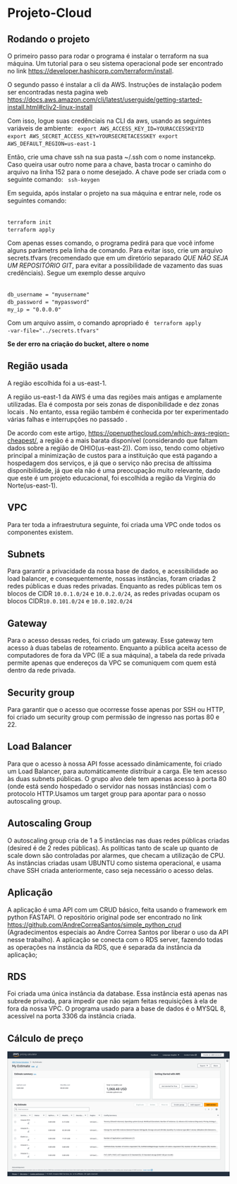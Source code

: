 # Projeto-Cloud

## Rodando o projeto

O primeiro passo para rodar o programa é instalar o terraform na sua máquina. Um tutorial para o seu sistema operacional pode ser encontrado no link https://developer.hashicorp.com/terraform/install.

O segundo passo é instalar a cli da AWS. Instruções de instalação podem ser encontradas nesta pagina web https://docs.aws.amazon.com/cli/latest/userguide/getting-started-install.html#cliv2-linux-install

Com isso, logue suas credênciais na CLI da aws, usando as seguintes variáveis de ambiente:
<code>
export AWS_ACCESS_KEY_ID=YOURACCESSKEYID
export AWS_SECRET_ACCESS_KEY=YOURSECRETACESSKEY
export AWS_DEFAULT_REGION=us-east-1
</code>

Então, crie uma chave ssh na sua pasta ~/.ssh com o nome instancekp. Caso queira usar outro nome para a chave, basta trocar o caminho do arquivo na linha 152 para o nome desejado.
A chave pode ser criada com o seguinte comando:
<code>
ssh-keygen
</code>

Em seguida, após instalar o projeto na sua máquina e entrar nele, rode os seguintes comando:

<code>
terraform init
terraform apply
</code>

Com apenas esses comando, o programa pedirá para que você infome alguns parâmetrs pela linha de comando. Para evitar isso, crie um arquivo secrets.tfvars (recomendado que em um diretório separado *QUE NÃO SEJA UM REPOSITÓRIO GIT*, para evitar a possibilidade de vazamento das suas credênciais). Segue um exemplo desse arquivo

<code>
db_username = "myusername"
db_password = "mypassword"
my_ip = "0.0.0.0"
</code>


Com um arquivo assim, o comando apropriado é
<code>
terraform apply -var-file="../secrets.tfvars"
</code>

**Se der erro na criação do bucket, altere o nome**


## Região usada
A região escolhida foi a us-east-1.

A região us-east-1 da AWS é uma das regiões mais antigas e amplamente utilizadas. Ela é composta por seis zonas de disponibilidade e dez zonas locais . No entanto, essa região também é conhecida por ter experimentado várias falhas e interrupções no passado .

De acordo com este artigo, https://openupthecloud.com/which-aws-region-cheapest/, a região é a mais barata disponível (considerando que faltam dados sobre a região de OHIO(us-east-2)). Com isso, tendo como objetivo principal a minimização de custos para a instituição que está pagando a hospedagem dos serviços, e já que o serviço não precisa de altíssima disponibilidade, já que ela não é uma preocupação muito relevante, dado que este é um projeto educacional, foi escolhida a região da Virginia do Norte(us-east-1).
## VPC
Para ter toda a infraestrutura seguinte, foi criada uma VPC onde todos os componentes existem.
## Subnets
Para garantir a privacidade da nossa base de dados, e acessibilidade ao load balancer, e consequentemente, nossas instâncias, foram criadas 2 redes públicas e duas redes privadas. Enquanto as redes públicas tem os blocos de CIDR <code>10.0.1.0/24</code> e <code>10.0.2.0/24</code>, as redes privadas ocupam os blocos CIDR<code>10.0.101.0/24</code> e <code>10.0.102.0/24</code>
## Gateway
Para o acesso dessas redes, foi criado um gateway. Esse gateway tem acesso à duas tabelas de roteamento. Enquanto a pública aceita acesso de computadores de fora da VPC (IE a sua máquina), a tabela da rede privada permite apenas que endereços da VPC se comuniquem com quem está dentro da rede privada.
## Security group
Para garantir que o acesso que ocorresse fosse apenas por SSH ou HTTP, foi criado um security group com permissão de ingresso nas portas 80 e 22.
## Load Balancer
Para que o acesso à nossa API fosse acessado dinâmicamente, foi criado um Load Balancer, para automáticamente distribuir a carga. Ele tem acesso às duas subnets públicas. O grupo alvo dele tem apenas acesso à porta 80 (onde está sendo hospedado o servidor nas nossas instâncias) com o protocolo HTTP.Usamos um target group para apontar para o nosso autoscaling group.
## Autoscaling Group
O autoscaling group cria de 1 a 5 instâncias nas duas redes públicas criadas (desired é de 2 redes públicas). As políticas tanto de scale up quanto de scale down são controladas por alarmes, que checam a utilização de CPU. As instâncias criadas usam UBUNTU como sistema operacional, e usama chave SSH criada anteriormente, caso seja necessário o acesso delas.
## Aplicação 
A aplicação é uma API com um CRUD básico, feita usando o framework em python FASTAPI. O repositório original pode ser encontrado no link  https://github.com/AndreCorreaSantos/simple_python_crud (Agradecimentos especiais ao Andre Correa Santos por liberar o uso da API nesse trabalho).
A aplicação se conecta com o RDS server, fazendo todas as operações na instância da RDS, que é separada da instância da aplicação;
## RDS
Foi criada uma única instância da database. Essa instância está apenas nas subrede privada, para impedir que não sejam feitas requisições à ela de fora da nossa VPC. O programa usado para a base de dados é o MYSQL 8, acessível na porta 3306 da instância criada. 
## Cálculo de preço
![Cálculo de preços aws](./preco.png)



